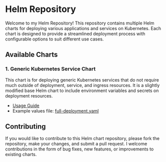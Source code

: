 #  Helm Repository

Welcome to my Helm Repository! This repository contains multiple Helm charts for deploying various applications and services on Kubernetes. Each chart is designed to provide a streamlined deployment process with configurable options to suit different use cases.

## Available Charts

### 1. Generic Kubernetes Service Chart

This chart is for deploying generic Kubernetes services that do not require much outside of deployment, service, and ingress resources. It is a slightly modified base Helm chart to include environment variables and secrets on deployment resources.

- [Usage Guide](charts/homelab-chart/README.md)
- Example values file: [full-deployment.yaml](charts/homelab-chart/ci/full-deployment-values.yaml)

## Contributing

If you would like to contribute to this Helm chart repository, please fork the repository, make your changes, and submit a pull request. I welcome contributions in the form of bug fixes, new features, or improvements to existing charts.